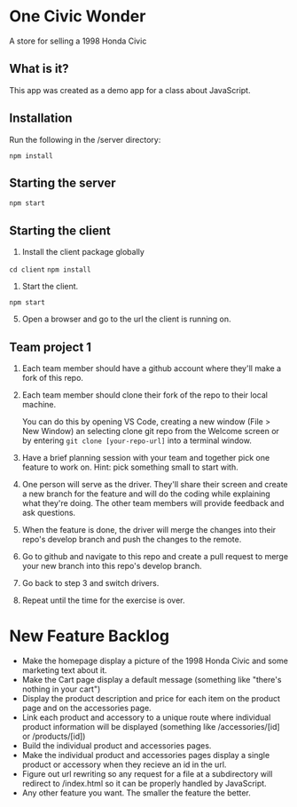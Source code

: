 # One Civic Wonder

A store for selling a 1998 Honda Civic

## What is it?

This app was created as a demo app for a class about JavaScript.

## Installation

Run the following in the /server directory:

`npm install`

## Starting the server

`npm start`

## Starting the client

1. Install the client package globally

`cd client`
`npm install`

1. Start the client.

`npm start`

5. Open a browser and go to the url the client is running on.

## Team project 1

1. Each team member should have a github account where they'll make a fork of this repo.
2. Each team member should clone their fork of the repo to their local machine.

   You can do this by opening VS Code, creating a new window (File > New Window) an selecting clone git repo from the Welcome screen or by entering `git clone [your-repo-url]` into a terminal window.

3. Have a brief planning session with your team and together pick one feature to work on.
   Hint: pick something small to start with.
4. One person will serve as the driver. They'll share their screen and create a new branch for the feature and will do the coding while explaining what they're doing. The other team members will provide feedback and ask questions.
5. When the feature is done, the driver will merge the changes into their repo's develop branch and push the changes to the remote.
6. Go to github and navigate to this repo and create a pull request to merge your new branch into this repo's develop branch.
7. Go back to step 3 and switch drivers.
8. Repeat until the time for the exercise is over.

# New Feature Backlog

- Make the homepage display a picture of the 1998 Honda Civic and some marketing text about it.
- Make the Cart page display a default message (something like "there's nothing in your cart")
- Display the product description and price for each item on the product page and on the accessories page.
- Link each product and accessory to a unique route where individual product information will be displayed (something like /accessories/[id] or /products/[id])
- Build the individual product and accessories pages.
- Make the individual product and accessories pages display a single product or accessory when they recieve an id in the url.
- Figure out url rewriting so any request for a file at a subdirectory will redirect to /index.html so it can be properly handled by JavaScript.
- Any other feature you want. The smaller the feature the better.
